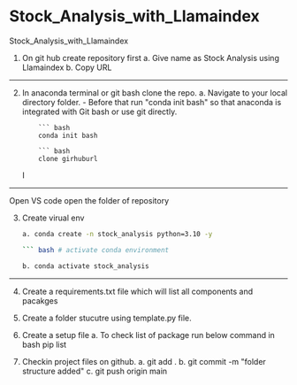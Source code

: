 # Stock_Analysis_with_Llamaindex

Stock_Analysis_with_Llamaindex

1. On git hub create repository first
   a. Give name as Stock Analysis using Llamaindex
   b. Copy URL

---

2.  In anaconda terminal or git bash clone the repo.
    a. Navigate to your local directory folder. - Before that run "conda init bash" so that anaconda is integrated with Git bash or use git directly.

        	``` bash
        	conda init bash

        	``` bash
        	clone girhuburl

    I

---

Open VS code open the folder of repository

3. Create virual env

   ````bash
   a. conda create -n stock_analysis python=3.10 -y

   ``` bash # activate conda environment

   b. conda activate stock_analysis
   ````

---

4. Create a requirements.txt file which will list all components and pacakges

5. Create a folder stucutre using template.py file.

6. Create a setup file
   a. To check list of package run below command in bash
   pip list

7. Checkin project files on github.
   a. git add .
   b. git commit -m "folder structure added"
   c. git push origin main
